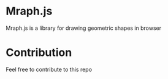 # Mraph.js
Mraph.js is a library for drawing geometric shapes in browser

# Contribution
Feel free to contribute to this repo
